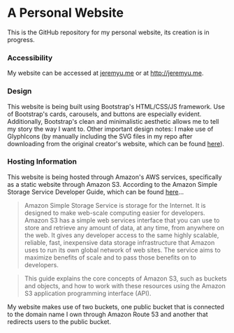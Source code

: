# A Personal Website

This is the GitHub repository for my personal website, its creation is in progress. 

### Accessibility

My website can be accessed at [jeremyu.me](jeremyu.me) or at http://jeremyu.me. 

### Design

This website is being built using Bootstrap's HTML/CSS/JS framework. Use of Bootstrap's cards, carousels, and buttons are especially evident. Additionally, Bootstrap's clean and minimalistic aesthetic allows me to tell my story the way I want to. Other important design notes: I make use of GlyphIcons (by manually including the SVG files in my repo after downloading from the original creator's website, which can be found [here](http://glyphicons.com/)). 

### Hosting Information

This website is being hosted through Amazon's AWS services, specifically as a static website through Amazon S3. According to the Amazon Simple Storage Service Developer Guide, which can be found [here](https://aws.amazon.com/documentation/s3/)...

> Amazon Simple Storage Service is storage for the Internet. It is designed to make web-scale computing easier for developers.
Amazon S3 has a simple web services interface that you can use to store and retrieve any amount of data, at any time, from  anywhere on the web. It gives any developer access to the same highly scalable, reliable, fast, inexpensive data storage
infrastructure that Amazon uses to run its own global network of web sites. The service aims to maximize benefits of scale and to pass those benefits on to developers.

> This guide explains the core concepts of Amazon S3, such as buckets and objects, and how to work with these resources using  the Amazon S3 application programming interface (API).

My website makes use of two buckets, one public bucket that is connected to the domain name I own through Amazon Route 53 and another that redirects users to the public bucket. 
